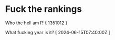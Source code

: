 # Fuck the rankings

Who the hell am I?
{ 1351012 }

What fucking year is it?
[ 2024-06-15T07:40:00Z ]
